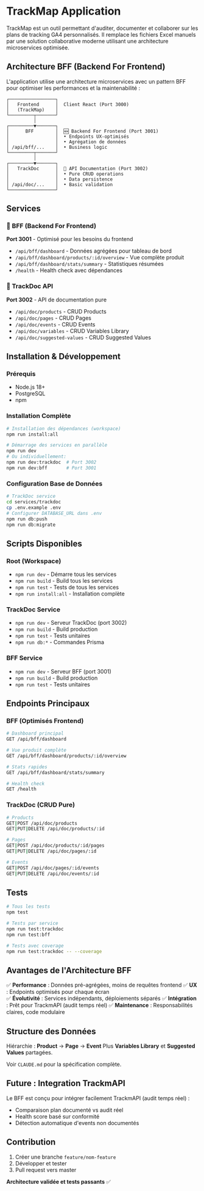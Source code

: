 # TrackMap Application

TrackMap est un outil permettant d'auditer, documenter et collaborer sur les plans de tracking GA4 personnalisés. Il remplace les fichiers Excel manuels par une solution collaborative moderne utilisant une architecture microservices optimisée.

## Architecture BFF (Backend For Frontend)

L'application utilise une architecture microservices avec un pattern BFF pour optimiser les performances et la maintenabilité :

```
┌─────────────────┐
│   Frontend      │  Client React (Port 3000)
│   (TrackMap)    │  
└─────────┬───────┘
          │
┌─────────▼───────┐
│      BFF        │  🆕 Backend For Frontend (Port 3001)
│                 │  • Endpoints UX-optimisés
│                 │  • Agrégation de données  
│ /api/bff/...    │  • Business logic
└─────────┬───────┘
          │
┌─────────▼───────┐
│   TrackDoc      │  📝 API Documentation (Port 3002)
│                 │  • Pure CRUD operations
│                 │  • Data persistence
│ /api/doc/...    │  • Basic validation
└─────────────────┘
```

## Services

### 🎯 BFF (Backend For Frontend)
**Port 3001** - Optimisé pour les besoins du frontend
- `/api/bff/dashboard` - Données agrégées pour tableau de bord
- `/api/bff/dashboard/products/:id/overview` - Vue complète produit
- `/api/bff/dashboard/stats/summary` - Statistiques résumées
- `/health` - Health check avec dépendances

### 📝 TrackDoc API  
**Port 3002** - API de documentation pure
- `/api/doc/products` - CRUD Products
- `/api/doc/pages` - CRUD Pages  
- `/api/doc/events` - CRUD Events
- `/api/doc/variables` - CRUD Variables Library
- `/api/doc/suggested-values` - CRUD Suggested Values

## Installation & Développement

### Prérequis
- Node.js 18+
- PostgreSQL
- npm

### Installation Complète
```bash
# Installation des dépendances (workspace)
npm run install:all

# Démarrage des services en parallèle
npm run dev
# Ou individuellement:
npm run dev:trackdoc  # Port 3002
npm run dev:bff       # Port 3001
```

### Configuration Base de Données
```bash
# TrackDoc service
cd services/trackdoc
cp .env.example .env
# Configurer DATABASE_URL dans .env
npm run db:push
npm run db:migrate
```

## Scripts Disponibles

### Root (Workspace)
- `npm run dev` - Démarre tous les services
- `npm run build` - Build tous les services
- `npm run test` - Tests de tous les services
- `npm run install:all` - Installation complète

### TrackDoc Service
- `npm run dev` - Serveur TrackDoc (port 3002)
- `npm run build` - Build production
- `npm run test` - Tests unitaires
- `npm run db:*` - Commandes Prisma

### BFF Service  
- `npm run dev` - Serveur BFF (port 3001)
- `npm run build` - Build production
- `npm run test` - Tests unitaires

## Endpoints Principaux

### BFF (Optimisés Frontend)
```bash
# Dashboard principal
GET /api/bff/dashboard

# Vue produit complète
GET /api/bff/dashboard/products/:id/overview

# Stats rapides
GET /api/bff/dashboard/stats/summary

# Health check
GET /health
```

### TrackDoc (CRUD Pure)
```bash
# Products
GET|POST /api/doc/products
GET|PUT|DELETE /api/doc/products/:id

# Pages
GET|POST /api/doc/products/:id/pages
GET|PUT|DELETE /api/doc/pages/:id

# Events
GET|POST /api/doc/pages/:id/events
GET|PUT|DELETE /api/doc/events/:id
```

## Tests

```bash
# Tous les tests
npm test

# Tests par service
npm run test:trackdoc
npm run test:bff

# Tests avec coverage
npm run test:trackdoc -- --coverage
```

## Avantages de l'Architecture BFF

✅ **Performance** : Données pré-agrégées, moins de requêtes frontend
✅ **UX** : Endpoints optimisés pour chaque écran  
✅ **Évolutivité** : Services indépendants, déploiements séparés
✅ **Intégration** : Prêt pour TrackmAPI (audit temps réel)
✅ **Maintenance** : Responsabilités claires, code modulaire

## Structure des Données

Hiérarchie : **Product** → **Page** → **Event**
Plus **Variables Library** et **Suggested Values** partagées.

Voir `CLAUDE.md` pour la spécification complète.

## Future : Integration TrackmAPI

Le BFF est conçu pour intégrer facilement TrackmAPI (audit temps réel) :
- Comparaison plan documenté vs audit réel
- Health score basé sur conformité  
- Détection automatique d'events non documentés

## Contribution

1. Créer une branche `feature/nom-feature`
2. Développer et tester
3. Pull request vers master

**Architecture validée et tests passants** ✅